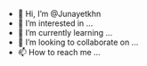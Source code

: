- 👋 Hi, I’m @Junayetkhn
- 👀 I’m interested in ...
- 🌱 I’m currently learning ...
- 💞️ I’m looking to collaborate on ...
- 📫 How to reach me ...

<!---
Junayetkhn/Junayetkhn is a ✨ special ✨ repository because its `README.md` (this file) appears on your GitHub profile.
You can click the Preview link to take a look at your changes.
--->
